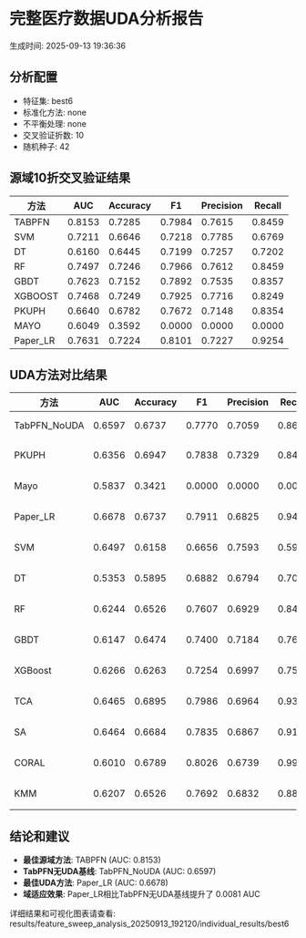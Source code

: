 # 完整医疗数据UDA分析报告

生成时间: 2025-09-13 19:36:36

## 分析配置

- 特征集: best6
- 标准化方法: none
- 不平衡处理: none
- 交叉验证折数: 10
- 随机种子: 42

## 源域10折交叉验证结果

| 方法 | AUC | Accuracy | F1 | Precision | Recall |
|------|-----|----------|----|-----------| -------|
| TABPFN | 0.8153 | 0.7285 | 0.7984 | 0.7615 | 0.8459 |
| SVM | 0.7211 | 0.6646 | 0.7218 | 0.7785 | 0.6769 |
| DT | 0.6160 | 0.6445 | 0.7199 | 0.7257 | 0.7202 |
| RF | 0.7497 | 0.7246 | 0.7966 | 0.7612 | 0.8459 |
| GBDT | 0.7623 | 0.7152 | 0.7892 | 0.7535 | 0.8357 |
| XGBOOST | 0.7468 | 0.7249 | 0.7925 | 0.7716 | 0.8249 |
| PKUPH | 0.6640 | 0.6782 | 0.7672 | 0.7148 | 0.8354 |
| MAYO | 0.6049 | 0.3592 | 0.0000 | 0.0000 | 0.0000 |
| Paper_LR | 0.7631 | 0.7224 | 0.8101 | 0.7227 | 0.9254 |

## UDA方法对比结果

| 方法 | AUC | Accuracy | F1 | Precision | Recall | 类型 |
|------|-----|----------|----|-----------| -------|------|
| TabPFN_NoUDA | 0.6597 | 0.6737 | 0.7770 | 0.7059 | 0.8640 | TabPFN基线 |
| PKUPH | 0.6356 | 0.6947 | 0.7838 | 0.7329 | 0.8474 | 传统基线 |
| Mayo | 0.5837 | 0.3421 | 0.0000 | 0.0000 | 0.0000 | 传统基线 |
| Paper_LR | 0.6678 | 0.6737 | 0.7911 | 0.6825 | 0.9429 | 传统基线 |
| SVM | 0.6497 | 0.6158 | 0.6656 | 0.7593 | 0.5981 | 机器学习基线 |
| DT | 0.5353 | 0.5895 | 0.6882 | 0.6794 | 0.7064 | 机器学习基线 |
| RF | 0.6244 | 0.6526 | 0.7607 | 0.6929 | 0.8474 | 机器学习基线 |
| GBDT | 0.6147 | 0.6474 | 0.7400 | 0.7184 | 0.7673 | 机器学习基线 |
| XGBoost | 0.6266 | 0.6263 | 0.7254 | 0.6997 | 0.7590 | 机器学习基线 |
| TCA | 0.6465 | 0.6895 | 0.7986 | 0.6964 | 0.9360 | UDA方法 |
| SA | 0.6464 | 0.6684 | 0.7835 | 0.6867 | 0.9120 | UDA方法 |
| CORAL | 0.6010 | 0.6789 | 0.8026 | 0.6739 | 0.9920 | UDA方法 |
| KMM | 0.6207 | 0.6526 | 0.7692 | 0.6832 | 0.8800 | UDA方法 |

## 结论和建议

- **最佳源域方法**: TABPFN (AUC: 0.8153)
- **TabPFN无UDA基线**: TabPFN_NoUDA (AUC: 0.6597)
- **最佳UDA方法**: Paper_LR (AUC: 0.6678)
- **域适应效果**: Paper_LR相比TabPFN无UDA基线提升了 0.0081 AUC

详细结果和可视化图表请查看: results/feature_sweep_analysis_20250913_192120/individual_results/best6